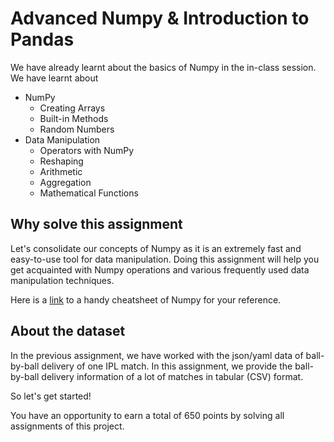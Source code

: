 # Advanced Numpy & Introduction to Pandas

We have already learnt about the basics of Numpy in the in-class session. We have learnt about

* NumPy
    * Creating Arrays
    * Built-in Methods
    * Random Numbers
* Data Manipulation
    * Operators with NumPy
    * Reshaping
    * Arithmetic
    * Aggregation
    * Mathematical Functions

## Why solve this assignment

Let's consolidate our concepts of Numpy as it is an extremely fast and easy-to-use tool for data manipulation. 
Doing this assignment will help you get acquainted with Numpy operations and various frequently used data manipulation
techniques.

Here is a [link](https://medium.com/@kevinmsantagichia/numpy-cheat-sheet-9569f66aea83) to a handy cheatsheet of Numpy for your reference.

## About the dataset 
In the previous assignment, we have worked with the json/yaml data of ball-by-ball delivery of one IPL match.
In this assignment, we provide the ball-by-ball delivery information of a lot of matches in tabular (CSV) format.

So let's get started!

You have an opportunity to earn a total of 650 points by solving all assignments of this project.
